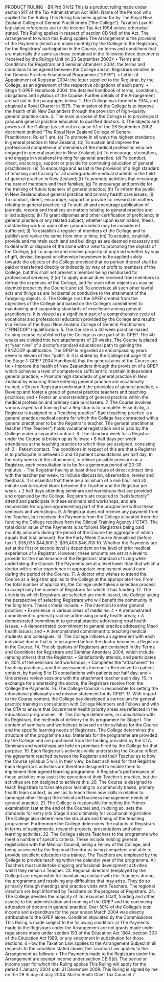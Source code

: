 PRODUCT RULING - BR Prd 04/12 This is a product ruling made under section 91F of the Tax Administration Act 1994. Name of the Person who applied for the Ruling This Ruling has been applied for by The Royal New Zealand College of General Practitioners (“the College”). Taxation Law All legislative references are to the Income Tax Act 1994 unless otherwise stated. This Ruling applies in respect of section CB 9(d) of the Act. The Arrangement to which this Ruling applies The Arrangement is the provision of the Payments (which are made monthly) by the College to the Registrars, for the Registrars’ participation in the Course, on terms and conditions that are materially the same as those contained in the following three documents (received by the Rulings Unit on 23 September 2003): • Terms and Conditions for Registrars and Seminar Attenders 2004: the terms and conditions to be agreed between the College and all Registrars enrolled in the General Practice Educational Programme (“GPEP”). • Letter of Appointment of Registrar 2004: the letter supplied to the Registrar, by the College, as an agreement of the respective obligations of each party. • Stage 1: GPEP Handbook 2004: the detailed handbook of terms, conditions, obligations and syllabus of the Course. Further details of the Arrangement are set out in the paragraphs below. 1. The College was formed in 1974, and obtained a Royal Charter in 1979. The mission of the College is to improve the health of all New Zealanders through the provision of high-quality general practice care. 2. The main purpose of the College is to provide post graduate general practice education to qualified doctors. 3. The objects and powers of the College (as set out in clause 5.1 of the 28 September 2002 document entitled “The Royal New Zealand College of General Practitioners: Rules”) are: (a) To promote in all ways the highest standards in general practice in New Zealand; (b) To sustain and improve the professional competence of members of the medical profession who are engaged in general practice in New Zealand; (c) To encourage, strengthen, and engage in vocational training for general practice; (d) To conduct, direct, encourage, support or provide for continuing education of general practitioners; (e) To encourage and assist in the provision of a high standard of teaching and training for all undergraduate medical students in the field of general practice in New Zealand; (f) To promote activities that encourage the care of members and their families; (g) To encourage and provide for the training of future teachers of general practice; (h) To inform the public in New Zealand about general practice and primary health care issues; (i) To conduct, direct, encourage, support or provide for research in matters relating to general practice; (j) To publish and encourage publication of journals, reports and treatises on matters relating to general practice and allied subjects; (k) To grant diplomas and other certification of proficiency in general practice or any related subject, whether upon examination, thesis, outstanding work or upon other grounds which may be considered sufficient; (l) To establish a register of members of the College and to publish and revise the same from time to time; (m) To acquire, establish, provide and maintain such land and buildings as are deemed necessary and to deal with or dispose of the same with a view to promoting the objects of the College; (n) To acquire and receive property of any kind whether by way of gift, devise, bequest or otherwise howsoever to be applied solely towards the objects of the College provided that no portion thereof shall be paid or transferred directly or indirectly by way of profit to members of the College, but this shall not prevent a member being reimbursed for professional services; 2 (o) To apply annual dues received from members to defray the expenses of the College, and for such other objects as may be deemed proper by the Council; and (p) To undertake all such other lawful acts and things as are incidental or conducive to the attainment of the foregoing objects. 4. The College runs the GPEP created from the objectives of the College and based on the College’s commitment to maintaining and supporting standards of excellence among general practitioners. It is viewed as a significant part of a comprehensive cycle of vocational and professional education provided by the College and results in a Fellow of the Royal New Zealand College of General Practitioners (“FRNZCGP”) qualification. 5. The Course is a 40 week practice-based training course established by the College as one part of its GPEP. The 40 weeks are divided into two attachments of 20 weeks. The Course is placed at “year nine” of a doctor’s standard educational path to gaining the FRNZCGP qualification. The GPEP is regarded as encompassing years seven to eleven of this “path”. 6. It is stated by the College (at page 10 of the Stage 1: GPEP 2004 Handbook) that the general aims of the Course are to: • Improve the health of New Zealanders through the provision of a GPEP which achieves a level of competence sufficient to maintain independent general practice; • Promote high standards of general practice in New Zealand by ensuring those entering general practice are vocationally trained; • Ensure Registrars understand the principles of general practice; • Develop and foster a group of general practice teachers and teaching practices; and • Foster an understanding of general practice within the medical profession and primary care purchasers. 7. The Course involves various aspects of training that a Registrar is to complete. Essentially, a Registrar is assigned to a “teaching practice”. Each teaching practice is a general practice medical centre for which the College has contracted with a general practitioner to be the Registrar’s teacher. The general practitioner teacher (“the Teacher”) holds vocational registration and is paid by the College under a separate contract. 8. The standard week for a Registrar under the Course is broken up as follows: • 8 half days per week attendance at the teaching practice to which they are assigned, consisting of: 3 - Patient contact. The conditions in respect of this are that a Registrar is to participate in between 5 and 13 patient consultations per half day. In the early weeks of the attachment, to relieve possible pressure on a Registrar, each consultation is to be for a generous period of 20-30 minutes. - The Registrar having at least three hours of direct contact time with the teacher per week, to include discussion, observation, review and feedback. It is essential that there be a minimum of a one hour and 30 minute uninterrupted block between the Teacher and the Registrar per week. • 2 half days attending seminars and workshops that are provided and organised by the College. Registrars are required to “satisfactorily” attend and participate in these seminars and workshops, and are responsible for organising/presenting part of the programme within these seminars and workshops. 9. A Registrar does not receive any payment from the Teacher, but receives the Payments from the College allocated from the funding the College receives from the Clinical Training Agency (“CTA”). The total dollar value of the Payments is as follows (Registrars being paid monthly amounts during the period of the Course the aggregate of which equals that total amount): For the Forty Week Course Annualised (before tax) 1. $35,035 $44,600 2. $36,400 $46,700 10. Whether the Payments are set at the first or second level is dependent on the level of prior medical experience of a Registrar. However, these amounts are set at a level to provide for the maintenance of the Registrars’ standard of living while undertaking the Course. The Payments are at a level lower than that which a doctor with similar experience in appropriate employment would earn during the period of the Course. 11. A doctor who wishes to attend the Course as a Registrar applies to the College at the appropriate time. From the total number of applicants, the College undertakes a selection process to accept only the number of Registrars for which it has funding. 12. The criteria by which Registrars are selected are merit-based, the College taking the perspective of selecting Registrars who will benefit the community in the long term. These criteria include: • The intention to enter general practice; • Experience in various areas of medicine; 4 • A demonstrated commitment to general practice addressing priority health areas; • A demonstrated commitment to general practice addressing rural health issues; • A demonstrated commitment to general practice addressing Maori health issues; and • A demonstrated commitment to teaching medical students and colleagues. 13. The College initiates an agreement with each individual doctor that is to be agreed before the doctor becomes a Registrar in the Course. 14. The obligations of Registrars are contained in the Terms and Conditions for Registrars and Seminar Attenders 2004, which include (among others) that the Registrar: • Satisfactorily attends, and participates in, 80% of the seminars and workshops; • Completes the “attachment” to teaching practices, and the assessments thereon; • Be involved in patient contact, by having 5 to 13 consultations with patients per half day; and • Undertakes review sessions with the attachment teacher each day. 15. In exchange for undertaking the above, the Registrars receive from the College the Payments. 16. The College Council is responsible for setting the educational philosophy and mission statement for its GPEP. 17. With regard to the Course content, the College has developed a curriculum for general practice training in consultation with College Members and Fellows and with the CTA to ensure that Government health priority areas are reflected in the educational programmes. 18. The College determines, in consultation with its Registrars, the methods of delivery for its programme for Stage I. The content of seminars and workshops is based on the syllabus for the Course and the specific learning needs of Registrars. The College determines the structure of the programme also. Materials for the programme are provided by the College and are purchased from the funding provided by the CTA. Seminars and workshops are held on premises hired by the College for that purpose. 19. Each Registrar’s activities while undertaking the Course reflect the agreement reached between the Registrar and their Teacher as to how the Course syllabus 5 will, in their view, be best achieved for that Registrar. Each Registrar’s activities are therefore designed to enable them to implement their agreed learning programme. A Registrar’s performance of these activities may assist the operation of their Teacher’s practice, but the activities are not designed to achieve this. 20. The Course is designed to teach Registrars to translate prior learning to a community based, primary health team context, as well as to teach them new skills in relation to (amongst other things) the clinical and business management needs of general practice. 21. The College is responsible for setting the Primex examination (sat at the end of the Course) and, in doing so, sets the standards for entry into Stage II and ultimately for vocational registration. The College also determines the structure and timing of the teaching programme. Furthermore the College determines the outputs of Registrars in terms of assignments, research projects, presentations and other learning activities. 22. The College selects Teachers to the programme who meet a number of specific criteria. These include holding general registration with the Medical Council, being a Fellow of the College, and being assessed by the Regional Director as being competent and able to provide excellent education to a trainee. The Teachers are employed by the College to provide teaching within the calendar year of the programme. All Teachers must undertake ongoing professional development activities whilst they remain a Teacher. 23. Regional directors (employed by the College) are responsible for maintaining contact with the Teachers during the programme and resolving any difficulties that may arise. They do so primarily through meetings and practice visits with Teachers. The regional directors are kept informed by Teachers on the progress of Registrars. 24. The College devotes the majority of its resources (staff, funding and other assets) to the administration and running of the GPEP and the continuing education of doctors in general practice. Over 50% of the College’s total income and expenditure for the year ended March 2004 was directly attributable to the GPEP alone. Condition stipulated by the Commissioner This Ruling is made subject to the following condition: a) The Payments made to the Registrars under the Arrangement are not grants made under regulations made under section 193 of the Education Act 1964, section 303 of the Education Act 1989, or any enactment in substitution for those sections. 6 How the Taxation Law applies to the Arrangement Subject in all respects to the condition stated above, the Taxation Law applies to the Arrangement as follows: • The Payments made to the Registrars under the Arrangement are exempt income under section CB 9(d). The period or income year for which this Ruling applies This Ruling will apply for the period 1 January 2004 until 31 December 2009. This Ruling is signed by me on the 29 th day of July 2004. Martin Smith Chief Tax Counsel 7